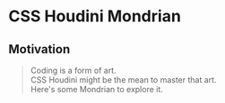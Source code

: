 # CSS Houdini Mondrian

## Motivation

> Coding is a form of art.  
> CSS Houdini might be the mean to master that art.  
> Here's some Mondrian to explore it.

